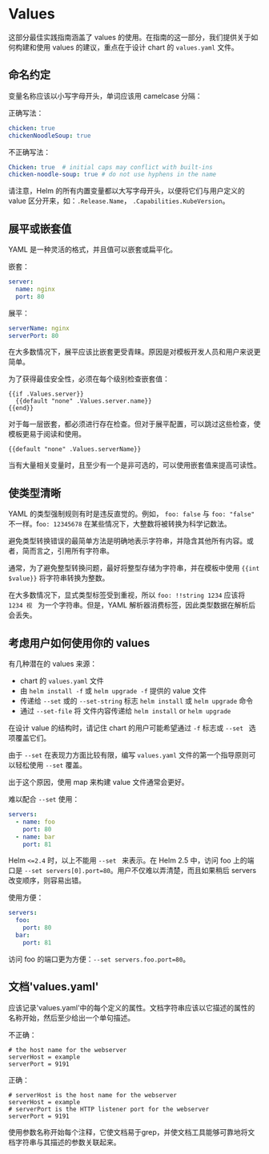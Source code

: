 # Values
这部分最佳实践指南涵盖了 values 的使用。在指南的这一部分，我们提供关于如何构建和使用 values 的建议，重点在于设计 chart 的 `values.yaml` 文件。

## 命名约定
变量名称应该以小写字母开头，单词应该用 camelcase 分隔：

正确写法：
```yaml
chicken: true
chickenNoodleSoup: true
```

不正确写法：


```yaml
Chicken: true  # initial caps may conflict with built-ins
chicken-noodle-soup: true # do not use hyphens in the name
```

请注意，Helm 的所有内置变量都以大写字母开头，以便将它们与用户定义的 value 区分开来，如：`.Release.Name`， `.Capabilities.KubeVersion`。

## 展平或嵌套值

YAML 是一种灵活的格式，并且值可以嵌套或扁平化。

嵌套：

```yaml
server:
  name: nginx
  port: 80
```

展平：

```yaml
serverName: nginx
serverPort: 80
```

在大多数情况下，展平应该比嵌套更受青睐。原因是对模板开发人员和用户来说更简单。

为了获得最佳安全性，必须在每个级别检查嵌套值：

```
{{if .Values.server}}
  {{default "none" .Values.server.name}}
{{end}}
```

对于每一层嵌套，都必须进行存在检查。但对于展平配置，可以跳过这些检查，使模板更易于阅读和使用。

```
{{default "none" .Values.serverName}}
```

当有大量相关变量时，且至少有一个是非可选的，可以使用嵌套值来提高可读性。

## 使类型清晰

YAML 的类型强制规则有时是违反直觉的。例如， `foo: false` 与 `foo: "false"` 不一样。f`oo: 12345678` 在某些情况下，大整数将被转换为科学记数法。

避免类型转换错误的最简单方法是明确地表示字符串，并隐含其他所有内容。或者，简而言之，引用所有字符串。

通常，为了避免整型转换问题，最好将整型存储为字符串，并在模板中使用 `{{int $value}}` 将字符串转换为整数。

在大多数情况下，显式类型标签受到重视，所以 `foo: !!string 1234` 应该将 `1234 视 ` 为一个字符串。但是，YAML 解析器消费标签，因此类型数据在解析后会丢失。

## 考虑用户如何使用你的 values

有几种潜在的 values 来源：

- chart 的 `values.yaml` 文件
- 由 `helm install -f` 或 `helm upgrade -f` 提供的 value 文件
- 传递给 `--set` 或的 `--set-string` 标志 `helm install` 或 `helm upgrade` 命令
- 通过 `--set-file`  将 文件内容传递给 `helm install` or `helm upgrade`

在设计 value 的结构时，请记住 chart 的用户可能希望通过 `-f` 标志或 `--set ` 选项覆盖它们。

由于 `--set` 在表现力方面比较有限，编写 `values.yaml` 文件的第一个指导原则可以轻松使用 `--set` 覆盖。

出于这个原因，使用 map 来构建 value 文件通常会更好。

难以配合 `--set` 使用：

```yaml
servers:
  - name: foo
    port: 80
  - name: bar
    port: 81
```

Helm `<=2.4` 时，以上不能用 `--set ` 来表示。在 Helm 2.5 中，访问 foo 上的端口是 `--set servers[0].port=80`。用户不仅难以弄清楚，而且如果稍后 servers 改变顺序，则容易出错。

使用方便：

```yaml
servers:
  foo:
    port: 80
  bar:
    port: 81
```

访问 foo 的端口更为方便：`--set servers.foo.port=80`。

## 文档'values.yaml'

应该记录'values.yaml'中的每个定义的属性。文档字符串应该以它描述的属性的名称开始，然后至少给出一个单句描述。

不正确：

```
# the host name for the webserver
serverHost = example
serverPort = 9191
```

正确：

```
# serverHost is the host name for the webserver
serverHost = example
# serverPort is the HTTP listener port for the webserver
serverPort = 9191
```

使用参数名称开始每个注释，它使文档易于grep，并使文档工具能够可靠地将文档字符串与其描述的参数关联起来。
